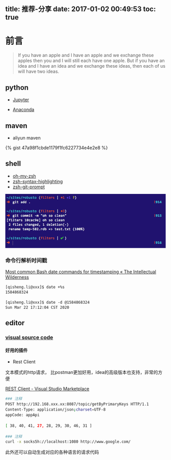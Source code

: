 title: 推荐-分享
date: 2017-01-02 00:49:53
toc: true
---

<style type="text/css">
    .post-title{
        border-top: none !important;
        background-color: #ffffff !important;
        text-align: center !important;
    }
</style>

# 前言

> If you have an apple and I have an apple and we exchange these apples then you and I will still each have one apple. But if you have an idea and I have an idea and we exchange these ideas, then each of us will have two ideas.

## python

- [Jupyter](http://jupyter.org/)

- [Anaconda](https://www.continuum.io/downloads)

## maven 

- aliyun maven

{% gist 47a98f1cbde1179f1fc6227734e4e2e8 %}

## shell

- [oh-my-zsh](https://github.com/robbyrussell/oh-my-zsh)
- [zsh-syntax-highlighting](https://github.com/zsh-users/zsh-syntax-highlighting)
- [zsh-git-prompt](https://github.com/olivierverdier/zsh-git-prompt)

![](https://github.com/olivierverdier/zsh-git-prompt/raw/master/screenshot.png)

### 命令行解析时间戳

[Most common Bash date commands for timestamping « The Intellectual Wilderness](https://zxq9.com/archives/795)


```shell
[qisheng.li@xxx]$ date +%s
1584868324

[qisheng.li@xxx]$ date -d @1584868324
Sun Mar 22 17:12:04 CST 2020
```

## editor

### [visual source code](https://code.visualstudio.com/)

#### 好用的插件

- Rest Client

文本模式的http请求， 比postman更加好用，idea的高级版本也支持，非常的方便

[REST Client - Visual Studio Marketplace](https://marketplace.visualstudio.com/items?itemName=humao.rest-client)

```bash
### 注释
POST http://192.168.xxx.xx:8087/topic/getByPrimaryKeys HTTP/1.1
Content-Type: application/json;charset=UTF-8
appCode: appApi

[ 38, 40, 41, 27, 28, 29, 30, 46, 31 ]

### 注释
curl -x socks5h://localhost:1080 http://www.google.com/
```

此外还可以自动生成对应的各种语言的请求代码
